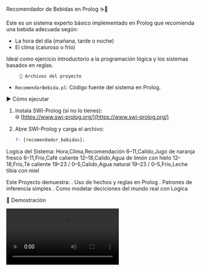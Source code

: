  Recomendador de Bebidas en Prolog ☕🍋  

Este es un sistema experto básico implementado en Prolog que recomienda una bebida adecuada según:
- La hora del día (mañana, tarde o noche)
- El clima (caluroso o frío)

Ideal como ejercicio introductorio a la programación lógica y los sistemas basados en reglas.

         📁 Archivos del proyecto

- `RecomendarBebida.pl`: Código fuente del sistema en Prolog.

 ▶️ Cómo ejecutar
1. Instala SWI-Prolog (si no lo tienes):  
   🌐 [https://www.swi-prolog.org/](https://www.swi-prolog.org/)

2. Abre SWI-Prolog y carga el archivo:
   ```prolog
   ?- [recomendador_bebidas].

Logica del Sistema:
Hora,Clima,Recomendación
6–11,Calido,Jugo de naranja fresco
6–11,Frío,Café caliente
12–18,Calido,Agua de limón con hielo
12–18,Frío,Té caliente
19–23 / 0–5,Calido,Agua natural
19–23 / 0–5,Frío,Leche tibia con miel

Este Proyecto demuestra: 
. Uso de hechos y reglas en Prolog
. Patrones de inferencia simples
. Como modelar deciciones del mundo real con Logica 

   🎥 Demostración

![Demo](demo.mp4)